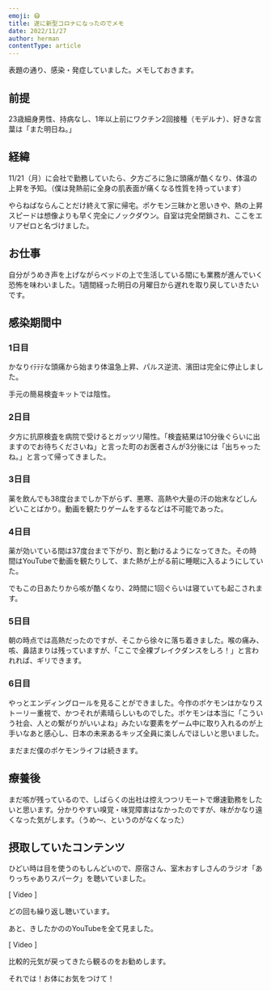 ```yaml
---
emoji: 😷
title: 遂に新型コロナになったのでメモ
date: 2022/11/27
author: herman
contentType: article
---
```


表題の通り、感染・発症していました。メモしておきます。

## 前提

23歳細身男性、持病なし、1年以上前にワクチン2回接種（モデルナ）、好きな言葉は「また明日ね。」

## 経緯

11/21（月）に会社で勤務していたら、夕方ごろに急に頭痛が酷くなり、体温の上昇を予知。（僕は発熱前に全身の肌表面が痛くなる性質を持っています）

やらねばならんことだけ終えて家に帰宅。ポケモン三昧かと思いきや、熱の上昇スピードは想像よりも早く完全にノックダウン。自室は完全閉鎖され、ここをエリアゼロと名づけました。

## お仕事

自分がうめき声を上げながらベッドの上で生活している間にも業務が進んでいく恐怖を味わいました。1週間経った明日の月曜日から遅れを取り戻していきたいです。

## 感染期間中

### 1日目

かなりｲﾃﾃﾃな頭痛から始まり体温急上昇、パルス逆流、濱田は完全に停止しました。

手元の簡易検査キットでは陰性。

### 2日目

夕方に抗原検査を病院で受けるとガッツリ陽性。「検査結果は10分後ぐらいに出ますのでお待ちくださいね」と言った町のお医者さんが3分後には「出ちゃったね。」と言って帰ってきました。

### 3日目

薬を飲んでも38度台までしか下がらず、悪寒、高熱や大量の汗の始末などしんどいことばかり。動画を観たりゲームをするなどは不可能であった。

### 4日目

薬が効いている間は37度台まで下がり、割と動けるようになってきた。その時間はYouTubeで動画を観たりして、また熱が上がる前に睡眠に入るようにしていた。

でもこの日あたりから咳が酷くなり、2時間に1回ぐらいは寝ていても起こされます。

### 5日目

朝の時点では高熱だったのですが、そこから徐々に落ち着きました。喉の痛み、咳、鼻詰まりは残っていますが、「ここで全裸ブレイクダンスをしろ！」と言われれば、ギリできます。

### 6日目

やっとエンディングロールを見ることができました。今作のポケモンはかなりストーリー重視で、かつそれが素晴らしいものでした。ポケモンは本当に「こういう社会、人との繋がりがいいよね」みたいな要素をゲーム中に取り入れるのが上手いなあと感心し、日本の未来あるキッズ全員に楽しんでほしいと思いました。

まだまだ僕のポケモンライフは続きます。

## 療養後

まだ咳が残っているので、しばらくの出社は控えつつリモートで爆速勤務をしたいと思います。分かりやすい嗅覚・味覚障害はなかったのですが、味がかなり遠くなった気がします。（うめ〜、というのがなくなった）

## 摂取していたコンテンツ

ひどい時は目を使うのもしんどいので、原宿さん、室木おすしさんのラジオ「ありっちゃありスパーク」を聴いていました。

[ Video ]

どの回も繰り返し聴いています。

あと、きしたかののYouTubeを全て見ました。

[ Video ]


比較的元気が戻ってきたら観るのをお勧めします。

それでは！お体にお気をつけて！
